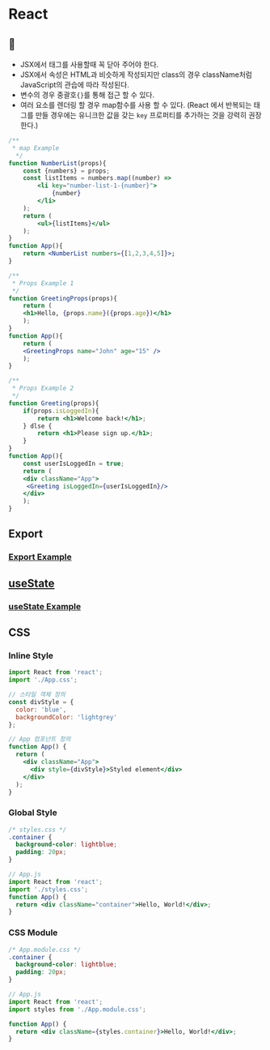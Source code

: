 # React
## 🎯
- JSX에서 태그를 사용할때 꼭 닫아 주어야 한다.
- JSX에서 속성은 HTML과 비슷하게 작성되지만 class의 경우 className처럼 JavaScript의 관습에 따라 작성된다.
- 변수의 경우 중괄호`{}`를 통해 접근 할 수 있다.
- 여러 요소를 렌더링 할 경우 map함수를 사용 할 수 있다. (React 에서 반복되는 태그를 만들 경우에는 유니크한 값을 갖는 `key` 프로퍼티를 추가하는 것을 강력히 권장한다.)
```jsx
/**
 * map Example
  */
function NumberList(props){
    const {numbers} = props;
    const listItems = numbers.map((number) => 
        <li key="number-list-1-{number}">
            {number}
        </li>
    );
    return (
        <ul>{listItems}</ul>
    );
}
function App(){
    return <NumberList numbers={[1,2,3,4,5]}>;
}
```
```jsx
/**
 * Props Example 1
 */
function GreetingProps(props){
    return (
    <h1>Hello, {props.name}({props.age})</h1>
    );
}
function App(){
    return (
    <GreetingProps name="John" age="15" />
    );
}
```
```jsx
/**
 * Props Example 2
 */
function Greeting(props){
    if(props.isLoggedIn){
        return <h1>Welcome back!</h1>;
    } dlse {
        return <h1>Please sign up.</h1>;
    }
}
function App(){
    const userIsLoggedIn = true;
    return (
    <div className="App">
     <Greeting isLoggedIn={userIsLoggedIn}/>
    </div>
    );
}
```

## Export
### [Export Example](https://github.com/TaYaKi71751/react-01/blob/ddc18bb6fad5c1c53904b7cf3117ee094aba3dbd/src/App.js)
## [useState](https://react.dev/reference/react/useState)
### [useState Example](https://github.com/TaYaKi71751/react-01/blob/822a644c467a786d7b59ceb2789b3287eef7914a/src/Counter.jsx)
## CSS
### Inline Style
```jsx
import React from 'react';
import './App.css';

// 스타일 객체 정의
const divStyle = {
  color: 'blue',
  backgroundColor: 'lightgrey'
};

// App 컴포넌트 정의
function App() {
  return (
    <div className="App">
      <div style={divStyle}>Styled element</div>
    </div>
  );
}
```
### Global Style
```css
/* styles.css */
.container {
  background-color: lightblue;
  padding: 20px;
}
```
```jsx
// App.js
import React from 'react';
import './styles.css';
function App() {
  return <div className="container">Hello, World!</div>;
}
```
### CSS Module
```css
/* App.module.css */
.container {
  background-color: lightblue;
  padding: 20px;
}
```
```jsx
// App.js
import React from 'react';
import styles from './App.module.css';

function App() {
  return <div className={styles.container}>Hello, World!</div>;
}
```
